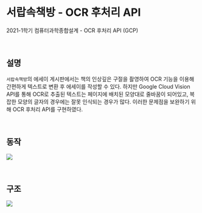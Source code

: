 # 서랍속책방 - OCR 후처리 API
2021-1학기 컴퓨터과학종합설계 - OCR 후처리 API (GCP)

<br>

## 설명
`서랍속책방`의 에세이 게시판에서는 책의 인상깊은 구절을 촬영하여 OCR 기능을 이용해 간편하게 텍스트로 변환 후 에세이를 작성할 수 있다. 하지만 Google Cloud Vision API를 통해 OCR로 추출된 텍스트는 페이지에 배치된 모양대로 줄바꿈이 되어있고, 복잡한 모양의 글자의 경우에는 잘못 인식되는 경우가 많다. 이러한 문제점을 보완하기 위해 OCR 후처리 API를 구현하였다.

<br>

## 동작
![](https://s3.us-west-2.amazonaws.com/secure.notion-static.com/a27746b2-5941-4f29-80c7-b49f12054597/Untitled.png?X-Amz-Algorithm=AWS4-HMAC-SHA256&X-Amz-Content-Sha256=UNSIGNED-PAYLOAD&X-Amz-Credential=AKIAT73L2G45EIPT3X45%2F20220317%2Fus-west-2%2Fs3%2Faws4_request&X-Amz-Date=20220317T052638Z&X-Amz-Expires=86400&X-Amz-Signature=3913195b159339e9feb591aaae229401d505ba22570e3f208682102a25c9db84&X-Amz-SignedHeaders=host&response-content-disposition=filename%20%3D%22Untitled.png%22&x-id=GetObject)

<br>

## 구조
![](https://s3.us-west-2.amazonaws.com/secure.notion-static.com/62632b7c-74cd-4702-848a-74aada5f93b4/Untitled.png?X-Amz-Algorithm=AWS4-HMAC-SHA256&X-Amz-Content-Sha256=UNSIGNED-PAYLOAD&X-Amz-Credential=AKIAT73L2G45EIPT3X45%2F20220317%2Fus-west-2%2Fs3%2Faws4_request&X-Amz-Date=20220317T052640Z&X-Amz-Expires=86400&X-Amz-Signature=0bae0e1dc8f87aac10655ed98c326d2d9f47c0e0c751375a236e853e51ee7db6&X-Amz-SignedHeaders=host&response-content-disposition=filename%20%3D%22Untitled.png%22&x-id=GetObject)
